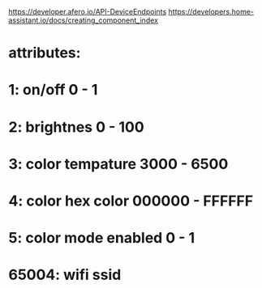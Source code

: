 
https://developer.afero.io/API-DeviceEndpoints
https://developers.home-assistant.io/docs/creating_component_index

# attributes:
# 1: on/off 0 - 1
# 2: brightnes 0 - 100
# 3: color tempature 3000 - 6500
# 4: color hex color 000000 - FFFFFF
# 5: color mode enabled 0 - 1

# 65004: wifi ssid